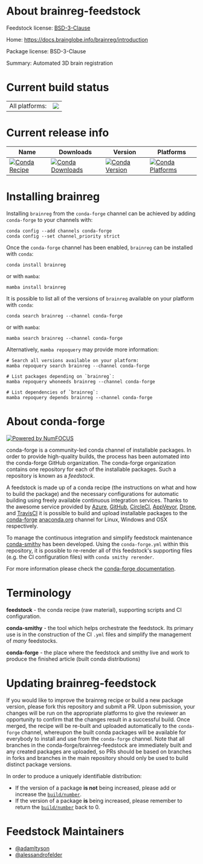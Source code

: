 About brainreg-feedstock
========================

Feedstock license: [BSD-3-Clause](https://github.com/conda-forge/brainreg-feedstock/blob/main/LICENSE.txt)

Home: https://docs.brainglobe.info/brainreg/introduction

Package license: BSD-3-Clause

Summary: Automated 3D brain registration

Current build status
====================


<table><tr><td>All platforms:</td>
    <td>
      <a href="https://dev.azure.com/conda-forge/feedstock-builds/_build/latest?definitionId=18770&branchName=main">
        <img src="https://dev.azure.com/conda-forge/feedstock-builds/_apis/build/status/brainreg-feedstock?branchName=main">
      </a>
    </td>
  </tr>
</table>

Current release info
====================

| Name | Downloads | Version | Platforms |
| --- | --- | --- | --- |
| [![Conda Recipe](https://img.shields.io/badge/recipe-brainreg-green.svg)](https://anaconda.org/conda-forge/brainreg) | [![Conda Downloads](https://img.shields.io/conda/dn/conda-forge/brainreg.svg)](https://anaconda.org/conda-forge/brainreg) | [![Conda Version](https://img.shields.io/conda/vn/conda-forge/brainreg.svg)](https://anaconda.org/conda-forge/brainreg) | [![Conda Platforms](https://img.shields.io/conda/pn/conda-forge/brainreg.svg)](https://anaconda.org/conda-forge/brainreg) |

Installing brainreg
===================

Installing `brainreg` from the `conda-forge` channel can be achieved by adding `conda-forge` to your channels with:

```
conda config --add channels conda-forge
conda config --set channel_priority strict
```

Once the `conda-forge` channel has been enabled, `brainreg` can be installed with `conda`:

```
conda install brainreg
```

or with `mamba`:

```
mamba install brainreg
```

It is possible to list all of the versions of `brainreg` available on your platform with `conda`:

```
conda search brainreg --channel conda-forge
```

or with `mamba`:

```
mamba search brainreg --channel conda-forge
```

Alternatively, `mamba repoquery` may provide more information:

```
# Search all versions available on your platform:
mamba repoquery search brainreg --channel conda-forge

# List packages depending on `brainreg`:
mamba repoquery whoneeds brainreg --channel conda-forge

# List dependencies of `brainreg`:
mamba repoquery depends brainreg --channel conda-forge
```


About conda-forge
=================

[![Powered by
NumFOCUS](https://img.shields.io/badge/powered%20by-NumFOCUS-orange.svg?style=flat&colorA=E1523D&colorB=007D8A)](https://numfocus.org)

conda-forge is a community-led conda channel of installable packages.
In order to provide high-quality builds, the process has been automated into the
conda-forge GitHub organization. The conda-forge organization contains one repository
for each of the installable packages. Such a repository is known as a *feedstock*.

A feedstock is made up of a conda recipe (the instructions on what and how to build
the package) and the necessary configurations for automatic building using freely
available continuous integration services. Thanks to the awesome service provided by
[Azure](https://azure.microsoft.com/en-us/services/devops/), [GitHub](https://github.com/),
[CircleCI](https://circleci.com/), [AppVeyor](https://www.appveyor.com/),
[Drone](https://cloud.drone.io/welcome), and [TravisCI](https://travis-ci.com/)
it is possible to build and upload installable packages to the
[conda-forge](https://anaconda.org/conda-forge) [anaconda.org](https://anaconda.org/)
channel for Linux, Windows and OSX respectively.

To manage the continuous integration and simplify feedstock maintenance
[conda-smithy](https://github.com/conda-forge/conda-smithy) has been developed.
Using the ``conda-forge.yml`` within this repository, it is possible to re-render all of
this feedstock's supporting files (e.g. the CI configuration files) with ``conda smithy rerender``.

For more information please check the [conda-forge documentation](https://conda-forge.org/docs/).

Terminology
===========

**feedstock** - the conda recipe (raw material), supporting scripts and CI configuration.

**conda-smithy** - the tool which helps orchestrate the feedstock.
                   Its primary use is in the construction of the CI ``.yml`` files
                   and simplify the management of *many* feedstocks.

**conda-forge** - the place where the feedstock and smithy live and work to
                  produce the finished article (built conda distributions)


Updating brainreg-feedstock
===========================

If you would like to improve the brainreg recipe or build a new
package version, please fork this repository and submit a PR. Upon submission,
your changes will be run on the appropriate platforms to give the reviewer an
opportunity to confirm that the changes result in a successful build. Once
merged, the recipe will be re-built and uploaded automatically to the
`conda-forge` channel, whereupon the built conda packages will be available for
everybody to install and use from the `conda-forge` channel.
Note that all branches in the conda-forge/brainreg-feedstock are
immediately built and any created packages are uploaded, so PRs should be based
on branches in forks and branches in the main repository should only be used to
build distinct package versions.

In order to produce a uniquely identifiable distribution:
 * If the version of a package **is not** being increased, please add or increase
   the [``build/number``](https://docs.conda.io/projects/conda-build/en/latest/resources/define-metadata.html#build-number-and-string).
 * If the version of a package **is** being increased, please remember to return
   the [``build/number``](https://docs.conda.io/projects/conda-build/en/latest/resources/define-metadata.html#build-number-and-string)
   back to 0.

Feedstock Maintainers
=====================

* [@adamltyson](https://github.com/adamltyson/)
* [@alessandrofelder](https://github.com/alessandrofelder/)

